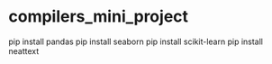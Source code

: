 # compilers_mini_project

pip install pandas
pip install seaborn
pip install scikit-learn
pip install neattext
